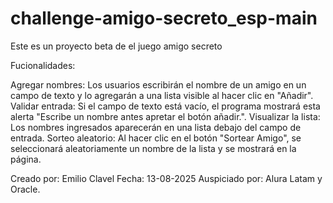 # challenge-amigo-secreto_esp-main
Este es un proyecto beta de el juego amigo secreto

Fucionalidades:

Agregar nombres: Los usuarios escribirán el nombre de un amigo en un campo de texto y lo agregarán a una lista visible al hacer clic en "Añadir".
Validar entrada: Si el campo de texto está vacío, el programa mostrará esta alerta "Escribe un nombre antes apretar el botón añadir.".
Visualizar la lista: Los nombres ingresados aparecerán en una lista debajo del campo de entrada.
Sorteo aleatorio: Al hacer clic en el botón "Sortear Amigo", se seleccionará aleatoriamente un nombre de la lista y se mostrará en la página.

Creado por: Emilio Clavel
Fecha: 13-08-2025
Auspiciado por: Alura Latam y Oracle.